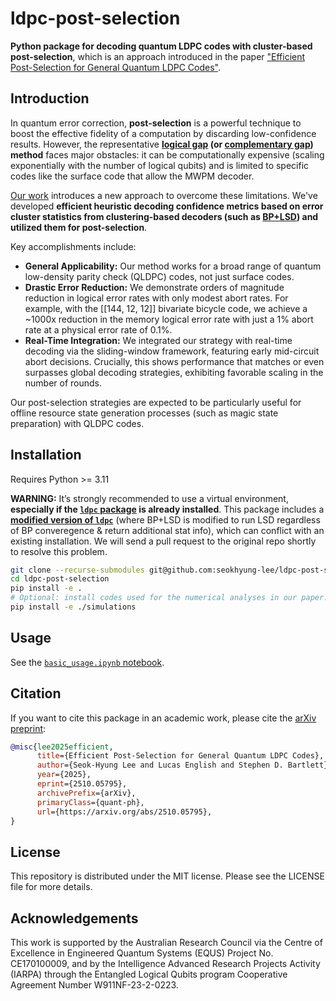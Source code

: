# ldpc-post-selection

**Python package for decoding quantum LDPC codes with cluster-based post-selection**, which is an approach introduced in the paper ["Efficient Post-Selection for General Quantum LDPC Codes"](https://arxiv.org/abs/2510.05795).

## Introduction

In quantum error correction, **post-selection** is a powerful technique to boost the effective fidelity of a computation by discarding low-confidence results. However, the representative **[logical gap](https://doi.org/10.1103/PRXQuantum.5.010302) (or [complementary gap](https://doi.org/10.1038/s41467-025-59714-1)) method** faces major obstacles: it can be computationally expensive (scaling exponentially with the number of logical qubits) and is limited to specific codes like the surface code that allow the MWPM decoder.

[Our work](https://arxiv.org/abs/2510.05795) introduces a new approach to overcome these limitations. We've developed **efficient heuristic decoding confidence metrics based on error cluster statistics from clustering-based decoders (such as [BP+LSD](https://doi.org/10.1038/s41467-025-63214-7)) and utilized them for post-selection**.

Key accomplishments include:
- **General Applicability:** Our method works for a broad range of quantum low-density parity check (QLDPC) codes, not just surface codes.
- **Drastic Error Reduction:** We demonstrate orders of magnitude reduction in logical error rates with only modest abort rates. For example, with the [[144, 12, 12]] bivariate bicycle code, we achieve a ~1000x reduction in the memory logical error rate with just a 1% abort rate at a physical error rate of 0.1%.
- **Real-Time Integration:** We integrated our strategy with real-time decoding via the sliding-window framework, featuring early mid-circuit abort decisions. Crucially, this shows performance that matches or even surpasses global decoding strategies, exhibiting favorable scaling in the number of rounds.

Our post-selection strategies are expected to be particularly useful for offline resource state generation processes (such as magic state preparation) with QLDPC codes.

## Installation

Requires Python >= 3.11

**WARNING:** It’s strongly recommended to use a virtual environment, **especially if the [`ldpc` package](https://github.com/quantumgizmos/ldpc) is already installed**. This package includes a **[modified version of `ldpc`](https://github.com/seokhyung-lee/ldpc)** (where BP+LSD is modified to run LSD regardless of BP converegence & return additional stat info), which can conflict with an existing installation. We will send a pull request to the original repo shortly to resolve this problem.

```bash
git clone --recurse-submodules git@github.com:seokhyung-lee/ldpc-post-selection.git
cd ldpc-post-selection
pip install -e .
# Optional: install codes used for the numerical analyses in our paper.
pip install -e ./simulations
```

## Usage

See the [`basic_usage.ipynb` notebook](examples/basic_usage.ipynb).

## Citation

If you want to cite this package in an academic work, please cite the [arXiv preprint](https://arxiv.org/abs/2510.05795):

```bibtex
@misc{lee2025efficient,
      title={Efficient Post-Selection for General Quantum LDPC Codes}, 
      author={Seok-Hyung Lee and Lucas English and Stephen D. Bartlett},
      year={2025},
      eprint={2510.05795},
      archivePrefix={arXiv},
      primaryClass={quant-ph},
      url={https://arxiv.org/abs/2510.05795}, 
}
```

## License

This repository is distributed under the MIT license. Please see the LICENSE file for more details.

## Acknowledgements

This work is supported by the Australian Research Council via the Centre of Excellence in Engineered Quantum Systems (EQUS) Project No. CE170100009, and by the Intelligence Advanced Research Projects Activity (IARPA) through the Entangled Logical Qubits program Cooperative Agreement Number W911NF-23-2-0223.